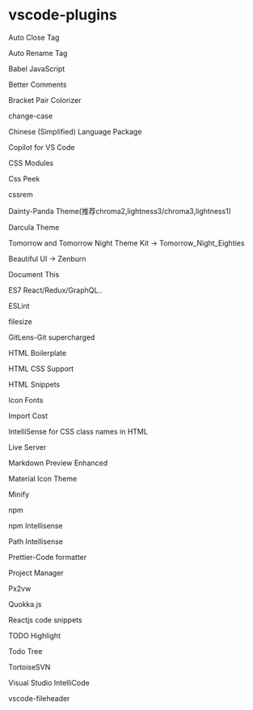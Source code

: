 # vscode-plugins

Auto Close Tag

Auto Rename Tag

Babel JavaScript

Better Comments

Bracket Pair Colorizer

change-case

Chinese (Simplified) Language Package

Copilot for VS Code

CSS Modules

Css Peek

cssrem

Dainty-Panda Theme(推荐chroma2,lightness3/chroma3,lightness1)

Darcula Theme

Tomorrow and Tomorrow Night Theme Kit -> Tomorrow_Night_Eighties

Beautiful UI -> Zenburn

Document This

ES7 React/Redux/GraphQL..

ESLint

filesize

GitLens-Git supercharged

HTML Boilerplate

HTML CSS Support

HTML Snippets

Icon Fonts

Import Cost

IntelliSense for CSS class names in HTML

Live Server

Markdown Preview Enhanced

Material Icon Theme

Minify

npm

npm Intellisense

Path Intellisense

Prettier-Code formatter

Project Manager

Px2vw

Quokka.js

Reactjs code snippets

TODO Highlight

Todo Tree

TortoiseSVN

Visual Studio IntelliCode

vscode-fileheader


